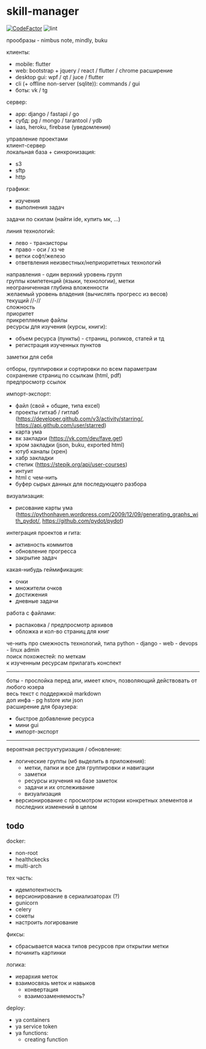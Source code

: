 # skill-manager

[![CodeFactor](https://www.codefactor.io/repository/github/jlemyp/skill-manager/badge)](https://www.codefactor.io/repository/github/jlemyp/skill-manager) 
![lint](https://github.com/JleMyP/skill-manager/workflows/lint/badge.svg?branch=master)

прообразы - nimbus note, mindly, buku  

клиенты:

- mobile: flutter
- web: bootstrap + jquery / react / flutter / chrome расширение
- desktop gui: wpf / qt / juce / flutter
- cli (+ offline non-server (sqlite)): commands / gui
- боты: vk / tg

сервер:

- app: django / fastapi / go
- субд: pg / mongo / tarantool / ydb
- iaas, heroku, firebase (уведомления)

управление проектами  
клиент-сервер  
локальная база + синхронизация:

- s3
- sftp
- http

графики:

- изучения
- выполнения задач

задачи по скилам (найти ide, купить мк, ...)

линия технологий:

- лево - транзисторы
- право - оси / хз че
- ветки софт/железо
- ответвления неизвестных/неприоритетных технологий

направления - один верхний уровень групп  
группы компетенций (языки, технологии), метки  
неограниченная глубина вложенности  
желаемый уровень владения (вычислять прогресс из весов)  
текущий //-//  
сложность  
приоритет  
прикрепляемые файлы  
ресурсы для изучения (курсы, книги):

- объем ресурса (пункты) - страниц, роликов, статей и тд
- регистрация изученных пунктов

заметки для себя

отборы, группировки и сортировки по всем параметрам  
сохранение страниц по ссылкам (html, pdf)  
предпросмотр ссылок  

импорт-экспорт:

- файл (свой + общие, типа excel)
- проекты гитхаб / гитлаб (https://developer.github.com/v3/activity/starring/, https://api.github.com/user/starred)
- карта ума
- вк закладки (https://vk.com/dev/fave.get)
- хром закладки (json, buku, exported html)
- ютуб каналы (хрен)
- хабр закладки
- степик (https://stepik.org/api/user-courses)
- интуит
- html с чем-нить
- буфер сырых данных для последующего разбора

визуализация:

- рисование карты ума (https://pythonhaven.wordpress.com/2009/12/09/generating_graphs_with_pydot/, https://github.com/pydot/pydot)

интеграция проектов и гита:

- активность коммитов
- обновление прогресса
- закрытие задач

какая-нибудь геймификация:

- очки
- множители очков
- достижения
- дневные задачи

работа с файлами:

- распаковка / предпросмотр архивов
- обложка и кол-во страниц для книг

че-нить про смежность технологий, типа python - django - web - devops - linux admin  
поиск похожестей: по меткам  
к изученным ресурсам прилагать конспект

---

боты - прослойка перед апи, имеет ключ, позволяющий действовать от любого юзера  
весь текст с поддержкой markdown  
доп инфа - pg hstore или json  
расширение для браузера:

- быстрое добавление ресурса
- мини gui
- импорт-экспорт

---

вероятная реструктуризация / обновление:

- логические группы (мб выделить в приложения):
    - метки, папки и все для группировки и навигации
    - заметки
    - ресурсы изучения на базе заметок
    - задачи и их отслеживание
    - визуализация
- версионирование с просмотром истории конкретных элементов и последних изменений в целом


## todo

docker:

- non-root
- healthckecks
- multi-arch

тех часть:

- идемпотентность
- версионирование в сериализаторах (?)
- gunicorn
- celery
- сокеты
- настроить логирование

фиксы:

- сбрасывается маска типов ресурсов при открытии метки
- починить картинки

логика:

- иерархия меток
- взаимосвязь меток и навыков
  - конвертация
  - взаимозаменяемость?

deploy:

- ya containers
- ya service token
- ya functions:
  - creating function
